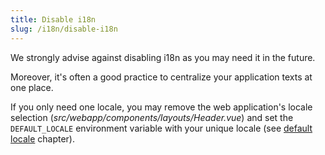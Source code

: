 ```yaml
---
title: Disable i18n
slug: /i18n/disable-i18n
---
```


We strongly advise against disabling i18n as you may need it in the future.

Moreover, it's often a good practice to centralize your application texts at one place.

If you only need one locale, you may remove the web application's locale selection (*src/webapp/components/layouts/Header.vue*)
and set the `DEFAULT_LOCALE` environment variable with your unique locale 
(see [default locale](/docs/i18n/default-locale) chapter).